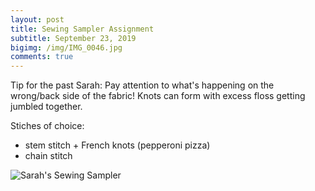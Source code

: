 ```yaml
---
layout: post
title: Sewing Sampler Assignment
subtitle: September 23, 2019
bigimg: /img/IMG_0046.jpg
comments: true
---
```



Tip for the past Sarah: Pay attention to what's happening on the wrong/back side of the fabric! Knots can form with excess floss getting jumbled together.

Stiches of choice:
* stem stitch + French knots (pepperoni pizza)
* chain stitch

![Sarah's Sewing Sampler](https://ephsarah.github.io/img/IMG_0046.jpg)
